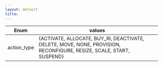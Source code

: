 ```yaml
---
layout: default
title:
---
```

| Enum        | values                                                                                                              |
|-------------|---------------------------------------------------------------------------------------------------------------------|
| action_type | {ACTIVATE, ALLOCATE, BUY_RI, DEACTIVATE, DELETE, MOVE, NONE, PROVISION, RECONFIGURE, RESIZE, SCALE, START, SUSPEND} |